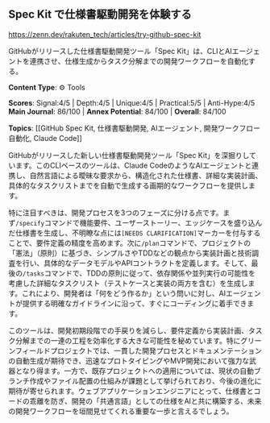 ## Spec Kit で仕様書駆動開発を体験する

https://zenn.dev/rakuten_tech/articles/try-github-spec-kit

GitHubがリリースした仕様書駆動開発ツール「Spec Kit」は、CLIとAIエージェントを連携させ、仕様生成からタスク分解までの開発ワークフローを自動化する。

**Content Type**: ⚙️ Tools

**Scores**: Signal:4/5 | Depth:4/5 | Unique:4/5 | Practical:5/5 | Anti-Hype:4/5
**Main Journal**: 86/100 | **Annex Potential**: 84/100 | **Overall**: 84/100

**Topics**: [[GitHub Spec Kit, 仕様書駆動開発, AIエージェント, 開発ワークフロー自動化, Claude Code]]

GitHubがリリースした新しい仕様書駆動開発ツール「Spec Kit」を深掘りしています。このCLIベースのツールは、Claude CodeのようなAIエージェントと連携し、自然言語による曖昧な要求から、構造化された仕様書、詳細な実装計画、具体的なタスクリストまでを自動で生成する画期的なワークフローを提供します。

特に注目すべきは、開発プロセスを3つのフェーズに分ける点です。まず`/specify`コマンドで機能要件、ユーザーストーリー、エッジケースを盛り込んだ仕様書を生成し、不明瞭な点には`[NEEDS CLARIFICATION]`マーカーを付与することで、要件定義の精度を高めます。次に`/plan`コマンドで、プロジェクトの「憲法」（原則）に基づき、シンプルさやTDDなどの観点から実装計画と技術調査を行い、具体的なデータモデルやAPIコントラクトを定義します。そして、最後の`/tasks`コマンドで、TDDの原則に従って、依存関係や並列実行の可能性を考慮した詳細なタスクリスト（テストケースと実装の両方を含む）を生成します。これにより、開発者は「何をどう作るか」という問いに対し、AIエージェントが提供する明確なガイドラインに沿って、すぐにコーディングに着手できます。

このツールは、開発初期段階での手戻りを減らし、要件定義から実装計画、タスク分解までの一連の工程を効率化する大きな可能性を秘めています。特にグリーンフィールドプロジェクトでは、一貫した開発プロセスとドキュメンテーションの自動生成が期待でき、迅速なプロトタイピングやMVP開発において強力な武器となり得ます。一方で、既存プロジェクトへの適用については、現状の自動ブランチ作成やファイル配置の仕組みが課題として挙げられており、今後の進化に期待が寄せられます。ウェブアプリケーションエンジニアにとって、仕様書とコードの乖離を防ぎ、開発の「共通言語」としての仕様をAIと共に構築する、未来の開発ワークフローを垣間見せてくれる重要な一歩と言えるでしょう。